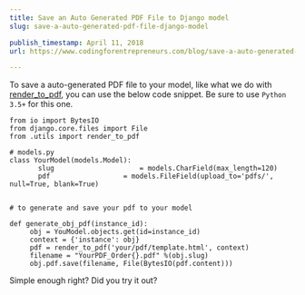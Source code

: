 ```yaml
---
title: Save an Auto Generated PDF File to Django model
slug: save-a-auto-generated-pdf-file-django-model

publish_timestamp: April 11, 2018
url: https://www.codingforentrepreneurs.com/blog/save-a-auto-generated-pdf-file-django-model/

---
```



To save a auto-generated PDF file to your model, like what we do with [render_to_pdf](https://www.codingforentrepreneurs.com/blog/html-template-to-pdf-in-django/), you can use the below code snippet. Be sure to use `Python 3.5+` for this one.

```
from io import BytesIO
from django.core.files import File
from .utils import render_to_pdf

# models.py
class YourModel(models.Model):
       slug 			        = models.CharField(max_length=120)
       pdf 					= models.FileField(upload_to='pdfs/', null=True, blank=True)
  

# to generate and save your pdf to your model

def generate_obj_pdf(instance_id):
     obj = YouModel.objects.get(id=instance_id)
     context = {'instance': obj}
     pdf = render_to_pdf('your/pdf/template.html', context)
     filename = "YourPDF_Order{}.pdf" %(obj.slug)
     obj.pdf.save(filename, File(BytesIO(pdf.content)))
```
Simple enough right? Did you try it out?
